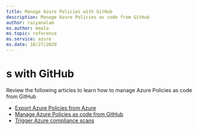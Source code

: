 ```yaml
--- 
title: Manage Azure Policies with GitHub  
description: Manage Azure Policies as code from GitHub 
author: raiyanalam 
ms.author: moala 
ms.topic: reference
ms.service: azure 
ms.date: 10/27/2020
---
```



# s with GitHub

Review the following articles to learn how to manage Azure Policies as code from GitHub

- [Export Azure Policies from Azure](https://docs.microsoft.com/azure/governance/policy/how-to/export-resources)   
- [Manage Azure Policies as code from GitHub](https://docs.microsoft.com/azure/governance/policy/tutorials/policy-as-code-github)
- [Trigger Azure compliance scans](https://docs.microsoft.com/azure/governance/policy/how-to/get-compliance-data#on-demand-evaluation-scan)  
